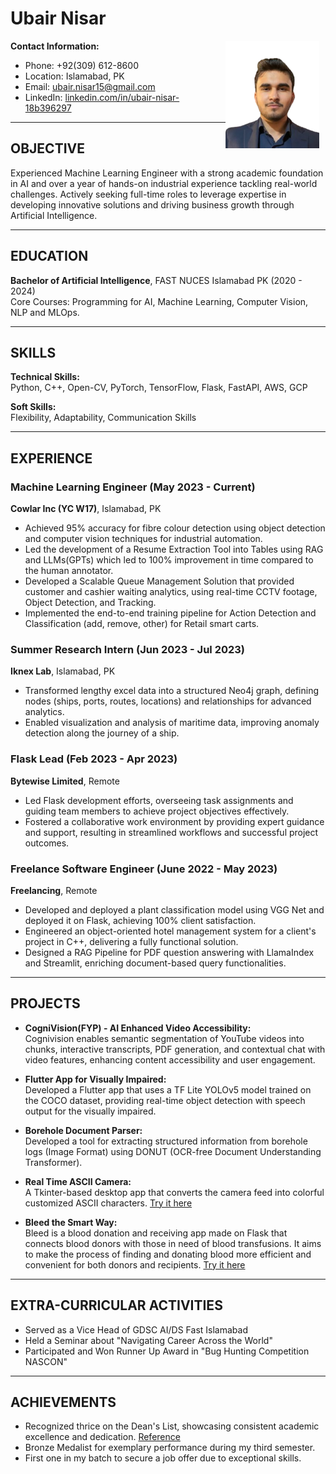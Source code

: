 # Ubair Nisar

<div style="float: right; margin: 0 10px 10px 0;">
  <img src="profile_photo.png" alt="Ubair Nisar's Photo" width="150"/>
</div>

**Contact Information:**

- Phone: +92(309) 612-8600
- Location: Islamabad, PK
- Email: [ubair.nisar15@gmail.com](mailto:ubair.nisar15@gmail.com)
- LinkedIn: [linkedin.com/in/ubair-nisar-18b396297](https://www.linkedin.com/in/ubair-nisar-18b396297/)

---

## OBJECTIVE

Experienced Machine Learning Engineer with a strong academic foundation in AI and over a year of hands-on industrial experience tackling real-world challenges. Actively seeking full-time roles to leverage expertise in developing innovative solutions and driving business growth through Artificial Intelligence.

---

## EDUCATION

**Bachelor of Artificial Intelligence**, FAST NUCES Islamabad PK (2020 - 2024)  
Core Courses: Programming for AI, Machine Learning, Computer Vision, NLP and MLOps.

---

## SKILLS

**Technical Skills:**  
Python, C++, Open-CV, PyTorch, TensorFlow, Flask, FastAPI, AWS, GCP

**Soft Skills:**  
Flexibility, Adaptability, Communication Skills

---

## EXPERIENCE

### Machine Learning Engineer (May 2023 - Current)
**Cowlar Inc (YC W17)**, Islamabad, PK
- Achieved 95% accuracy for fibre colour detection using object detection and computer vision techniques for industrial automation.
- Led the development of a Resume Extraction Tool into Tables using RAG and LLMs(GPTs) which led to 100% improvement in time compared to the human annotator.
- Developed a Scalable Queue Management Solution that provided customer and cashier waiting analytics, using real-time CCTV footage, Object Detection, and Tracking.
- Implemented the end-to-end training pipeline for Action Detection and Classification (add, remove, other) for Retail smart carts.

### Summer Research Intern (Jun 2023 - Jul 2023)
**Iknex Lab**, Islamabad, PK
- Transformed lengthy excel data into a structured Neo4j graph, defining nodes (ships, ports, routes, locations) and relationships for advanced analytics.
- Enabled visualization and analysis of maritime data, improving anomaly detection along the journey of a ship.

### Flask Lead (Feb 2023 - Apr 2023)
**Bytewise Limited**, Remote
- Led Flask development efforts, overseeing task assignments and guiding team members to achieve project objectives effectively.
- Fostered a collaborative work environment by providing expert guidance and support, resulting in streamlined workflows and successful project outcomes.

### Freelance Software Engineer (June 2022 - May 2023)
**Freelancing**, Remote
- Developed and deployed a plant classification model using VGG Net and deployed it on Flask, achieving 100% client satisfaction.
- Engineered an object-oriented hotel management system for a client's project in C++, delivering a fully functional solution.
- Designed a RAG Pipeline for PDF question answering with LlamaIndex and Streamlit, enriching document-based query functionalities.

---

## PROJECTS

- **CogniVision(FYP) - AI Enhanced Video Accessibility:**  
  Cognivision enables semantic segmentation of YouTube videos into chunks, interactive transcripts, PDF generation, and contextual chat with video features, enhancing content accessibility and user engagement.

- **Flutter App for Visually Impaired:**  
  Developed a Flutter app that uses a TF Lite YOLOv5 model trained on the COCO dataset, providing real-time object detection with speech output for the visually impaired.

- **Borehole Document Parser:**  
  Developed a tool for extracting structured information from borehole logs (Image Format) using DONUT (OCR-free Document Understanding Transformer).

- **Real Time ASCII Camera:**  
  A Tkinter-based desktop app that converts the camera feed into colorful customized ASCII characters. [Try it here](https://github.com/ubairnisar/ASCII-Cam)

- **Bleed the Smart Way:**  
  Bleed is a blood donation and receiving app made on Flask that connects blood donors with those in need of blood transfusions. It aims to make the process of finding and donating blood more efficient and convenient for both donors and recipients. [Try it here](https://github.com/ubairnisar/bleed)

---

## EXTRA-CURRICULAR ACTIVITIES

- Served as a Vice Head of GDSC AI/DS Fast Islamabad
- Held a Seminar about "Navigating Career Across the World"
- Participated and Won Runner Up Award in "Bug Hunting Competition NASCON"

---

## ACHIEVEMENTS

- Recognized thrice on the Dean's List, showcasing consistent academic excellence and dedication. [Reference](https://www.nu.edu.pk/Campus/Islamabad/DeanLists)
- Bronze Medalist for exemplary performance during my third semester.
- First one in my batch to secure a job offer due to exceptional skills.
